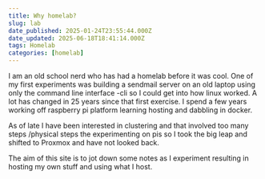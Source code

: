 ```yaml
---
title: Why homelab?
slug: lab
date_published: 2025-01-24T23:55:44.000Z
date_updated: 2025-06-18T18:41:14.000Z
tags: Homelab
categories: [homelab]
---
```


I am an old school nerd who has had a homelab before it was cool. One of my first experiments was building a sendmail server on an old laptop using only the command line interface -cli so I could get into how linux worked. A lot has changed in 25 years since that first exercise. I spend a few years working off raspberry pi platform learning hosting and dabbling in docker.

As of late I have been interested in clustering and that involved too many steps /physical steps the experimenting on pis so I took the big leap and shifted to Proxmox and have not looked back.

The aim of this site is to jot down some notes as I experiment resulting in hosting my own stuff and using what I host.

